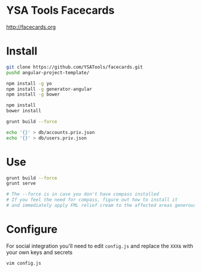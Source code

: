 YSA Tools Facecards
============

<http://facecards.org>

Install
===

```bash
git clone https://github.com/YSATools/facecards.git
pushd angular-project-template/

npm install -g yo
npm install -g generator-angular
npm install -g bower

npm install
bower install

grunt build --force

echo '{}' > db/accounts.priv.json
echo '{}' > db/users.priv.json
```

Use
===

```bash
grunt build --force
grunt serve

# The --force is in case you don't have compass installed
# If you feel the need for compass, figure out how to install it
# and immediately apply FML relief cream to the affected areas generously
```

Configure
===

For social integration you'll need to edit `config.js` and
replace the `XXX`s with your own keys and secrets

```bash
vim config.js
```
